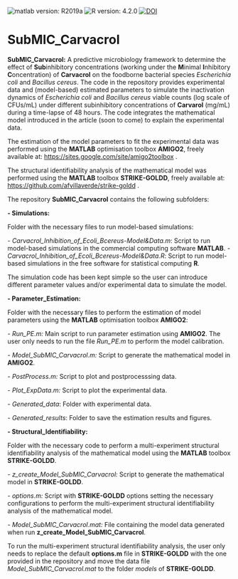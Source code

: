 ![matlab version: R2019a](https://img.shields.io/badge/Matlab-R2019a-red)
![R version: 4.2.0](https://img.shields.io/badge/R-4.2.0-red)
[![DOI](https://zenodo.org/badge/502868293.svg)](https://zenodo.org/badge/latestdoi/502868293)



# SubMIC_Carvacrol

**SubMIC_Carvacrol:** A predictive microbiology framework to determine the effect of **Sub**inhibitory concentrations (working under the **M**inimal **I**nhibitory **C**oncentration) of **Carvacrol** on the foodborne bacterial species *Escherichia coli* and *Bacillus cereus*. The code in the repository provides experimental data and (model-based) estimated parameters to simulate the inactivation dynamics of *Escherichia coli* and *Bacillus cereus* viable counts (log scale of CFUs/mL) under different subinhibitory concentrations of **Carvarol** (mg/mL) during a time-lapse of 48 hours. The code integrates the mathematical model introduced in the article (soon to come) to explain the experimental data.

The estimation of the model parameters to fit the experimental data was performed using the **MATLAB** optimisation toolbox **AMIGO2**, freely available at: https://sites.google.com/site/amigo2toolbox .


The structural identifiability analysis of the mathematical model was performed using the **MATLAB** toolbox **STRIKE-GOLDD**, freely available at: https://github.com/afvillaverde/strike-goldd . 


The repository **SubMIC_Carvacrol** contains the following subfolders:



**- Simulations:**


Folder with the necessary files to run model-based simulations:

*- Carvacrol_Inhibition_of_Ecoli_Bcereus-Model&Data.m*: Script to run model-based simulations in the commercial computing software **MATLAB**.
*- Carvacrol_Inhibition_of_Ecoli_Bcereus-Model&Data.R*: Script to run model-based simulations in the free software for statistical computing **R**.


The simulation code has been kept simple so the user can introduce different parameter values and/or experimental data to simulate the model.



**- Parameter_Estimation:**


Folder with the necessary files to perform the estimation of model parameters using the **MATLAB** optimisation toolbox **AMIGO2**:

*- Run_PE.m:* Main script to run parameter estimation using **AMIGO2**. The user only needs to run the file *Run_PE.m* to perform the model calibration.

*- Model_SubMIC_Carvacrol.m:* Script to generate the mathematical model in **AMIGO2**.

*- PostProcess.m:* Script to plot and postprocesssing data.

*- Plot_ExpData.m:* Script to plot the experimental data.

*- Generated_data*: Folder with experimental data.

*- Generated_results*: Folder to save the estimation results and figures.




**- Structural_Identifiability:**

Folder with the necessary code to perform a multi-experiment structural identifiability analysis of the mathematical model using the **MATLAB** toolbox **STRIKE-GOLDD**.


*- z_create_Model_SubMIC_Carvacrol:* Script to generate the mathematical model in **STRIKE-GOLDD**.


*- options.m:* Script with **STRIKE-GOLDD** options setting the necessary configurations to perform the multi-experiment structural identifiability analysis of the mathematical model.


*- Model_SubMIC_Carvacrol.mat:* File containing the model data generated when run **z_create_Model_SubMIC_Carvacrol**.


To run the multi-experiment structural identifiability analysis, the user only needs to replace the default **options.m** file in **STRIKE-GOLDD** with the one provided in the repository and move the data file *Model_SubMIC_Carvacrol.mat* to the folder *models* of **STRIKE-GOLDD**. 


